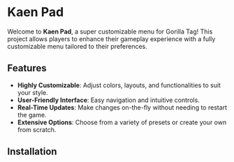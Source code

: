 # Kaen Pad

Welcome to **Kaen Pad**, a super customizable menu for Gorilla Tag! This project allows players to enhance their gameplay experience with a fully customizable menu tailored to their preferences.

## Features

- **Highly Customizable**: Adjust colors, layouts, and functionalities to suit your style.
- **User-Friendly Interface**: Easy navigation and intuitive controls.
- **Real-Time Updates**: Make changes on-the-fly without needing to restart the game.
- **Extensive Options**: Choose from a variety of presets or create your own from scratch.

## Installation
